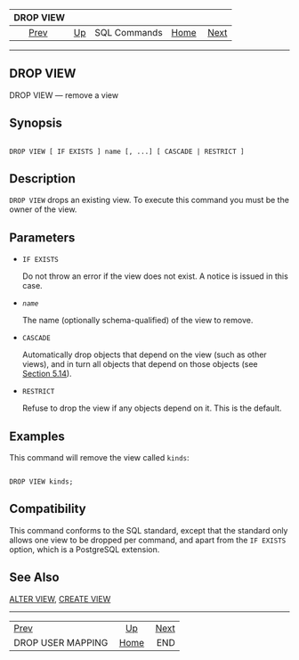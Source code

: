 <!--?xml version="1.0" encoding="UTF-8" standalone="no"?-->

|                       DROP VIEW                       |                                        |              |                                                       |                             |
| :---------------------------------------------------: | :------------------------------------- | :----------: | ----------------------------------------------------: | --------------------------: |
| [Prev](sql-dropusermapping.html "DROP USER MAPPING")  | [Up](sql-commands.html "SQL Commands") | SQL Commands | [Home](index.html "PostgreSQL 17devel Documentation") |  [Next](sql-end.html "END") |

***

## DROP VIEW

DROP VIEW — remove a view

## Synopsis

```

DROP VIEW [ IF EXISTS ] name [, ...] [ CASCADE | RESTRICT ]
```

## Description

`DROP VIEW` drops an existing view. To execute this command you must be the owner of the view.

## Parameters

* `IF EXISTS`

    Do not throw an error if the view does not exist. A notice is issued in this case.

* *`name`*

    The name (optionally schema-qualified) of the view to remove.

* `CASCADE`

    Automatically drop objects that depend on the view (such as other views), and in turn all objects that depend on those objects (see [Section 5.14](ddl-depend.html "5.14. Dependency Tracking")).

* `RESTRICT`

    Refuse to drop the view if any objects depend on it. This is the default.

## Examples

This command will remove the view called `kinds`:

```

DROP VIEW kinds;
```

## Compatibility

This command conforms to the SQL standard, except that the standard only allows one view to be dropped per command, and apart from the `IF EXISTS` option, which is a PostgreSQL extension.

## See Also

[ALTER VIEW](sql-alterview.html "ALTER VIEW"), [CREATE VIEW](sql-createview.html "CREATE VIEW")

***

|                                                       |                                                       |                             |
| :---------------------------------------------------- | :---------------------------------------------------: | --------------------------: |
| [Prev](sql-dropusermapping.html "DROP USER MAPPING")  |         [Up](sql-commands.html "SQL Commands")        |  [Next](sql-end.html "END") |
| DROP USER MAPPING                                     | [Home](index.html "PostgreSQL 17devel Documentation") |                         END |
